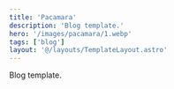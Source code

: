 ```yaml
---
title: 'Pacamara'
description: 'Blog template.'
hero: '/images/pacamara/1.webp'
tags: ['blog']
layout: '@/layouts/TemplateLayout.astro'
---
```


Blog template.
